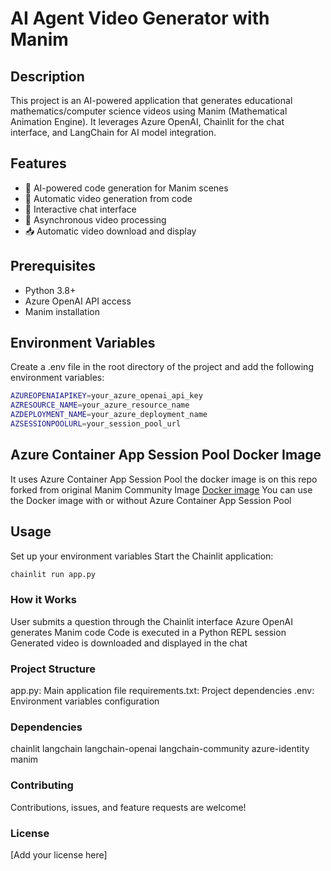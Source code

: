# AI Agent Video Generator with Manim

## Description
This project is an AI-powered application that generates educational mathematics/computer science videos using Manim (Mathematical Animation Engine). It leverages Azure OpenAI, Chainlit for the chat interface, and LangChain for AI model integration.

## Features
- 🤖 AI-powered code generation for Manim scenes
- 🎥 Automatic video generation from code
- 💬 Interactive chat interface
- 🔄 Asynchronous video processing
- 📥 Automatic video download and display

## Prerequisites
- Python 3.8+
- Azure OpenAI API access
- Manim installation

## Environment Variables
Create a .env file in the root directory of the project and add the following environment variables:
```bash
AZUREOPENAIAPIKEY=your_azure_openai_api_key
AZRESOURCE_NAME=your_azure_resource_name
AZDEPLOYMENT_NAME=your_azure_deployment_name
AZSESSIONPOOLURL=your_session_pool_url
```

## Azure Container App Session Pool Docker Image
It uses Azure Container App Session Pool the docker image is on this repo forked from original Manim Community Image
[Docker image](https://github.com/zecloud/manim)
You can use the Docker image with or without Azure Container App Session Pool

## Usage
Set up your environment variables
Start the Chainlit application:
```bash
chainlit run app.py
```

### How it Works
User submits a question through the Chainlit interface
Azure OpenAI generates Manim code
Code is executed in a Python REPL session
Generated video is downloaded and displayed in the chat

### Project Structure
app.py: Main application file
requirements.txt: Project dependencies
.env: Environment variables configuration

### Dependencies
chainlit
langchain
langchain-openai
langchain-community
azure-identity
manim

### Contributing
Contributions, issues, and feature requests are welcome!

### License
[Add your license here] 
